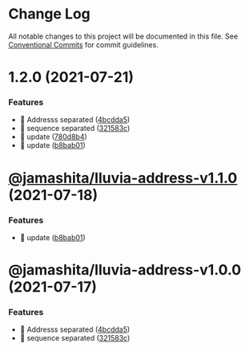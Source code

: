 # Change Log

All notable changes to this project will be documented in this file.
See [Conventional Commits](https://conventionalcommits.org) for commit guidelines.

# 1.2.0 (2021-07-21)


### Features

* 🎸 Addresss separated ([4bcdda5](https://github.com/jamashita/lluvia.git/packages/address/commit/4bcdda55083385c299398b278c722c7bcb7bd858))
* 🎸 sequence separated ([321583c](https://github.com/jamashita/lluvia.git/packages/address/commit/321583c208abad1defd2dae46af91531c7f143ef))
* 🎸 update ([780d8b4](https://github.com/jamashita/lluvia.git/packages/address/commit/780d8b4b19124ac1758b23105cddb13f500b5493))
* 🎸 update ([b8bab01](https://github.com/jamashita/lluvia.git/packages/address/commit/b8bab01d1cbe57a0e8ddbd8efdb4657b1dbc96fd))





# [@jamashita/lluvia-address-v1.1.0](https://github.com/jamashita/lluvia/compare/@jamashita/lluvia-address-v1.0.0...@jamashita/lluvia-address-v1.1.0) (2021-07-18)


### Features

* 🎸 update ([b8bab01](https://github.com/jamashita/lluvia/commit/b8bab01d1cbe57a0e8ddbd8efdb4657b1dbc96fd))

# @jamashita/lluvia-address-v1.0.0 (2021-07-17)


### Features

* 🎸 Addresss separated ([4bcdda5](https://github.com/jamashita/lluvia/commit/4bcdda55083385c299398b278c722c7bcb7bd858))
* 🎸 sequence separated ([321583c](https://github.com/jamashita/lluvia/commit/321583c208abad1defd2dae46af91531c7f143ef))
